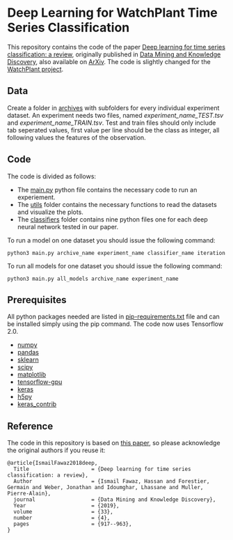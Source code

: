 # Deep Learning for WatchPlant Time Series Classification
This repository contains the code of the paper [Deep learning for time series classification: a review](https://link.springer.com/article/10.1007%2Fs10618-019-00619-1), originally published in [Data Mining and Knowledge Discovery](https://link.springer.com/journal/10618), also available on [ArXiv](https://arxiv.org/pdf/1809.04356.pdf). The code is slightly changed for the [WatchPlant project](https://watchplantproject.eu/).


## Data 
Create a folder in [archives](https://github.com/trabbel/dl-4-tsc/tree/master/archives) with subfolders for every individual experiment dataset. An experiment needs two files, named *experiment\_name\_TEST.tsv* and *experiment\_name\_TRAIN.tsv*. Test and train files should only include tab seperated values, first value per line should be the class as integer, all following values the features of the observation. 


## Code 
The code is divided as follows: 
* The [main.py](https://github.com/trabbel/dl-4-tsc/blob/master/main.py) python file contains the necessary code to run an experiement. 
* The [utils](https://github.com/trabbel/dl-4-tsc/tree/master/utils) folder contains the necessary functions to read the datasets and visualize the plots.
* The [classifiers](https://github.com/trabbel/dl-4-tsc/tree/master/classifiers) folder contains nine python files one for each deep neural network tested in our paper. 

To run a model on one dataset you should issue the following command: 
```
python3 main.py archive_name experiment_name classifier_name iteration
```
To run all models for one dataset you should issue the following command:
```
python3 main.py all_models archive_name experiment_name
```


## Prerequisites
All python packages needed are listed in [pip-requirements.txt](https://github.com/hfawaz/dl-4-tsc/blob/master/utils/pip-requirements.txt) file and can be installed simply using the pip command. 
The code now uses Tensorflow 2.0.

* [numpy](http://www.numpy.org/)  
* [pandas](https://pandas.pydata.org/)  
* [sklearn](http://scikit-learn.org/stable/)  
* [scipy](https://www.scipy.org/)  
* [matplotlib](https://matplotlib.org/)  
* [tensorflow-gpu](https://www.tensorflow.org/)  
* [keras](https://keras.io/)  
* [h5py](http://docs.h5py.org/en/latest/build.html)
* [keras_contrib](https://www.github.com/keras-team/keras-contrib.git)


## Reference

The code in this repository is based on [this paper](https://link.springer.com/article/10.1007%2Fs10618-019-00619-1), so please acknowledge the original authors if you reuse it:

```
@article{IsmailFawaz2018deep,
  Title                    = {Deep learning for time series classification: a review},
  Author                   = {Ismail Fawaz, Hassan and Forestier, Germain and Weber, Jonathan and Idoumghar, Lhassane and Muller, Pierre-Alain},
  journal                  = {Data Mining and Knowledge Discovery},
  Year                     = {2019},
  volume                   = {33},
  number                   = {4},
  pages                    = {917--963},
}
```
